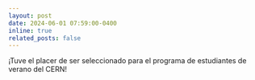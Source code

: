 ```yaml
---
layout: post
date: 2024-06-01 07:59:00-0400
inline: true
related_posts: false
---
```


¡Tuve el placer de ser seleccionado para el programa de estudiantes de verano del CERN!
